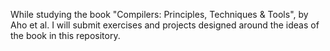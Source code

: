 While studying the book "Compilers: Principles, Techniques & Tools", by Aho et al. I will submit exercises and projects designed around the ideas of the book in this repository.

